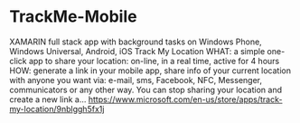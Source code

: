 # TrackMe-Mobile
XAMARIN full stack app with background tasks on Windows Phone, Windows Universal, Android, iOS 
Track My Location WHAT: a simple one-click app to share your location: on-line, in a real time, active for 4 hours HOW: generate a link in your mobile app, share info of your current location with anyone you want via: e-mail, sms, Facebook, NFC, Messenger, communicators or any other way. You can stop sharing your location and create a new link a… https://www.microsoft.com/en-us/store/apps/track-my-location/9nblggh5fx1j 

